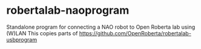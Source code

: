 # robertalab-naoprogram
Standalone program for connecting a NAO robot to Open Roberta lab using (W)LAN
This copies parts of https://github.com/OpenRoberta/robertalab-usbprogram

